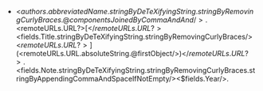 * <$authors.abbreviatedName.stringByDeTeXifyingString.stringByRemovingCurlyBraces.@componentsJoinedByCommaAndAnd/>. <$remoteURLs.URL?>[</$remoteURLs.URL?><$fields.Title.stringByDeTeXifyingString.stringByRemovingCurlyBraces/><$remoteURLs.URL?>](<$remoteURLs.URL.absoluteString.@firstObject/>)</$remoteURLs.URL?>. <$fields.Note.stringByDeTeXifyingString.stringByRemovingCurlyBraces.stringByAppendingCommaAndSpaceIfNotEmpty/><$fields.Year/>.
